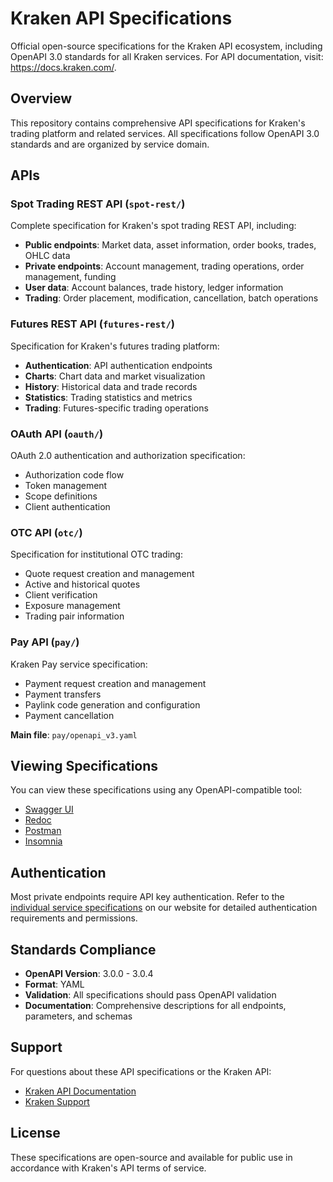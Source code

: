 # Kraken API Specifications

Official open-source specifications for the Kraken API ecosystem, including OpenAPI 3.0 standards for all Kraken services. For API documentation, visit: https://docs.kraken.com/.

## Overview

This repository contains comprehensive API specifications for Kraken's trading platform and related services. All specifications follow OpenAPI 3.0 standards and are organized by service domain.

## APIs

### Spot Trading REST API (`spot-rest/`)
Complete specification for Kraken's spot trading REST API, including:
- **Public endpoints**: Market data, asset information, order books, trades, OHLC data
- **Private endpoints**: Account management, trading operations, order management, funding
- **User data**: Account balances, trade history, ledger information
- **Trading**: Order placement, modification, cancellation, batch operations

### Futures REST API (`futures-rest/`)

Specification for Kraken's futures trading platform:
- **Authentication**: API authentication endpoints
- **Charts**: Chart data and market visualization
- **History**: Historical data and trade records  
- **Statistics**: Trading statistics and metrics
- **Trading**: Futures-specific trading operations

### OAuth API (`oauth/`)

OAuth 2.0 authentication and authorization specification:
- Authorization code flow
- Token management
- Scope definitions
- Client authentication

### OTC API (`otc/`)

Specification for institutional OTC trading:
- Quote request creation and management
- Active and historical quotes
- Client verification
- Exposure management
- Trading pair information

### Pay API (`pay/`)
Kraken Pay service specification:
- Payment request creation and management
- Payment transfers
- Paylink code generation and configuration
- Payment cancellation

**Main file**: `pay/openapi_v3.yaml`

## Viewing Specifications
You can view these specifications using any OpenAPI-compatible tool:
- [Swagger UI](https://swagger.io/tools/swagger-ui/)
- [Redoc](https://redoc.ly/)
- [Postman](https://www.postman.com/)
- [Insomnia](https://insomnia.rest/)

## Authentication
Most private endpoints require API key authentication. Refer to the [individual service specifications](https://docs.kraken.com/api/docs/guides/global-intro) on our website for detailed authentication requirements and permissions.

## Standards Compliance

- **OpenAPI Version**: 3.0.0 - 3.0.4
- **Format**: YAML
- **Validation**: All specifications should pass OpenAPI validation
- **Documentation**: Comprehensive descriptions for all endpoints, parameters, and schemas

## Support

For questions about these API specifications or the Kraken API:
- [Kraken API Documentation](https://docs.kraken.com/rest/)
- [Kraken Support](https://support.kraken.com/)

## License

These specifications are open-source and available for public use in accordance with Kraken's API terms of service.
